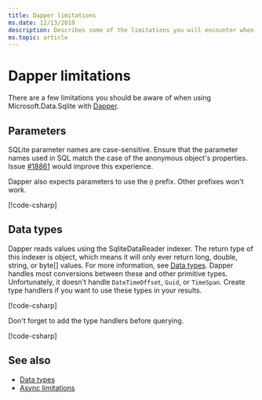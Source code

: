```yaml
---
title: Dapper limitations
ms.date: 12/13/2019
description: Describes some of the limitations you will encounter when using Dapper.
ms.topic: article
---
```

# Dapper limitations

There are a few limitations you should be aware of when using Microsoft.Data.Sqlite with [Dapper](https://github.com/DapperLib/Dapper).

## Parameters

SQLite parameter names are case-sensitive. Ensure that the parameter names used in SQL match the case of the anonymous object's properties. Issue [#18861](https://github.com/dotnet/efcore/issues/18861) would improve this experience.

Dapper also expects parameters to use the `@` prefix. Other prefixes won't work.

[!code-csharp[](../../../../samples/snippets/standard/data/sqlite/DapperSample/Program.cs?name=snippet_Parameter)]

## Data types

Dapper reads values using the SqliteDataReader indexer. The return type of this indexer is object, which means it will only ever return long, double, string, or byte[] values. For more information, see [Data types](types.md). Dapper handles most conversions between these and other primitive types. Unfortunately, it doesn't handle `DateTimeOffset`, `Guid`, or `TimeSpan`. Create type handlers if you want to use these types in your results.

[!code-csharp[](../../../../samples/snippets/standard/data/sqlite/DapperSample/Program.cs?name=snippet_TypeHandlers)]

Don't forget to add the type handlers before querying.

[!code-csharp[](../../../../samples/snippets/standard/data/sqlite/DapperSample/Program.cs?name=snippet_AddTypeHandlers)]

## See also

* [Data types](types.md)
* [Async limitations](async.md)
